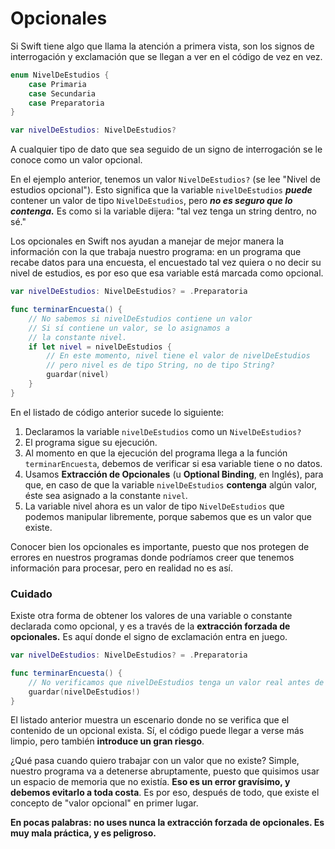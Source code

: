 # Opcionales

Si Swift tiene algo que llama la atención a primera vista, son los signos de interrogación y exclamación que se llegan a ver en el código de vez en vez.

```swift
enum NivelDeEstudios {
    case Primaria
    case Secundaria
    case Preparatoria
}

var nivelDeEstudios: NivelDeEstudios?
```

A cualquier tipo de dato que sea seguido de un signo de interrogación se le conoce como un valor opcional. 

En el ejemplo anterior, tenemos un valor `NivelDeEstudios?` (se lee "Nivel de estudios opcional"). Esto significa que la variable `nivelDeEstudios` ***puede*** contener un valor de tipo `NivelDeEstudios`, pero ****no* es seguro que lo contenga.*** Es como si la variable dijera: "tal vez tenga un string dentro, no sé."

Los opcionales en Swift nos ayudan a manejar de mejor manera la información con la que trabaja nuestro programa: en un programa que recabe datos para una encuesta, el encuestado tal vez quiera o no decir su nivel de estudios, es por eso que esa variable está marcada como opcional.

```swift
var nivelDeEstudios: NivelDeEstudios? = .Preparatoria

func terminarEncuesta() {
    // No sabemos si nivelDeEstudios contiene un valor
    // Si sí contiene un valor, se lo asignamos a
    // la constante nivel.
    if let nivel = nivelDeEstudios { 
        // En este momento, nivel tiene el valor de nivelDeEstudios
        // pero nivel es de tipo String, no de tipo String?
        guardar(nivel) 
    }
}
```

En el listado de código anterior sucede lo siguiente:

1. Declaramos la variable `nivelDeEstudios` como un `NivelDeEstudios?`
2. El programa sigue su ejecución. 
3. Al momento en que la ejecución del programa llega a la función `terminarEncuesta`, debemos de verificar si esa variable tiene o no datos.
4. Usamos **Extracción de Opcionales** (u **Optional Binding**, en Inglés), para que, en caso de que la variable `nivelDeEstudios` **contenga** algún valor, éste sea asignado a la constante `nivel`. 
5. La variable nivel ahora es un valor de tipo `NivelDeEstudios` que podemos manipular libremente, porque sabemos que es un valor que existe.

Conocer bien los opcionales es importante, puesto que nos protegen de errores en nuestros programas donde podríamos creer que tenemos información para procesar, pero en realidad no es así.

### Cuidado
Existe otra forma de obtener los valores de una variable o constante declarada como opcional, y es a través de la **extracción forzada de opcionales.** Es aquí donde el signo de exclamación entra en juego.

```swift
var nivelDeEstudios: NivelDeEstudios? = .Preparatoria

func terminarEncuesta() {
    // No verificamos que nivelDeEstudios tenga un valor real antes de intentar usarlo
    guardar(nivelDeEstudios!)
}
```

El listado anterior muestra un escenario donde no se verifica que el contenido de un opcional exista. Sí, el código puede llegar a verse más limpio, pero también **introduce un gran riesgo**.

¿Qué pasa cuando quiero trabajar con un valor que no existe? Simple, nuestro programa va a detenerse abruptamente, puesto que quisimos usar un espacio de memoria que no existía. **Eso es un error gravísimo, y debemos evitarlo a toda costa**. Es por eso, después de todo, que existe el concepto de "valor opcional" en primer lugar.

**En pocas palabras: no uses nunca la extracción forzada de opcionales. Es muy mala práctica, y es peligroso.**